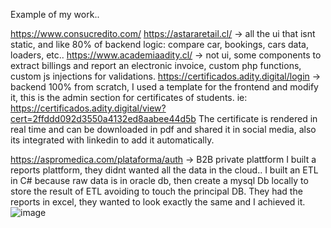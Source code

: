 Example of my work..

https://www.consucredito.com/
https://astararetail.cl/ -> all the ui that isnt static, and like 80% of backend logic: compare car, bookings, cars data, loaders, etc..
https://www.academiaadity.cl/ -> not ui, some components to extract billings and report an electronic invoice, custom php functions, custom js injections for validations.
https://certificados.adity.digital/login -> backend 100% from scratch, I used a template for the frontend and modify it, this is the admin section for certificates of students.
ie: https://certificados.adity.digital/view?cert=2ffddd092d3550a4132ed8aabee44d5b
The certificate is rendered in real time and can be downloaded in pdf and shared it in social media, also its integrated with linkedin to add it automatically.

https://aspromedica.com/plataforma/auth -> B2B private plattform
I built a reports plattform, they didnt wanted all the data in the cloud..
I built an ETL in C# because raw data is in oracle db, then create a mysql Db locally to store the result of ETL avoiding to touch the principal DB.
They had the reports in excel, they wanted to look exactly the same and I achieved it.
![image](https://github.com/Blackcol/sample_code/assets/32214170/c8e88a1a-0332-4401-b515-a366b1bf5536)
